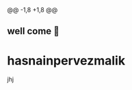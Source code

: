 @@ -1,8 +1,8 @@
## well come  👋

<!--
**Hi I'm Husnain Pervez  👋** is a ✨ _special_ ✨ repository because its `README.md` (this file) appears on your GitHub profile.
##  Hi I'm Husnain Pervez  👋
I'm here to learn new  coding......
Here are some ideas to get you started:
- 🔭 I’m currently working on ...
@@ -15,3 +15,4 @@ Here are some ideas to get you started:
- ⚡ Fun fact: ...
-->
# hasnainpervezmalik
jhj















